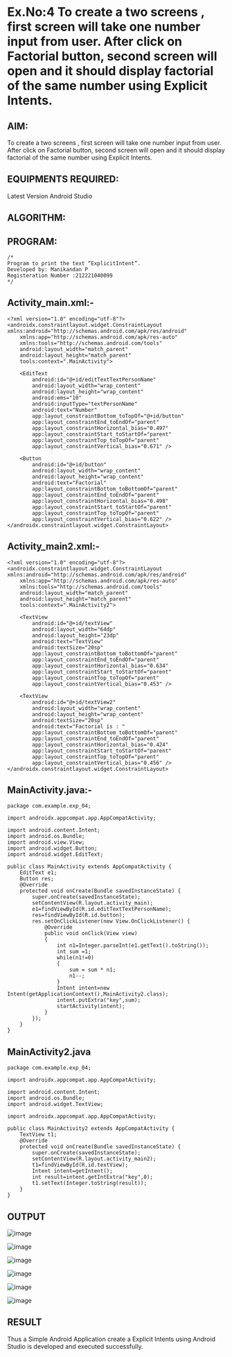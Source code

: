 # Ex.No:4 To create a two screens , first screen will take one number input from user. After click on Factorial button, second screen will open and it should display factorial of the same number using Explicit Intents.


## AIM:

To create a two screens , first screen will take one number input from user. After click on Factorial button, second screen will open and it should display factorial of the same number using Explicit Intents.


## EQUIPMENTS REQUIRED:

Latest Version Android Studio

## ALGORITHM:



## PROGRAM:
```
/*
Program to print the text “ExplicitIntent”.
Developed by: Manikandan P
Registeration Number :212221040099
*/
```
## Activity_main.xml:-
```
<?xml version="1.0" encoding="utf-8"?>
<androidx.constraintlayout.widget.ConstraintLayout xmlns:android="http://schemas.android.com/apk/res/android"
    xmlns:app="http://schemas.android.com/apk/res-auto"
    xmlns:tools="http://schemas.android.com/tools"
    android:layout_width="match_parent"
    android:layout_height="match_parent"
    tools:context=".MainActivity">

    <EditText
        android:id="@+id/editTextTextPersonName"
        android:layout_width="wrap_content"
        android:layout_height="wrap_content"
        android:ems="10"
        android:inputType="textPersonName"
        android:text="Number"
        app:layout_constraintBottom_toTopOf="@+id/button"
        app:layout_constraintEnd_toEndOf="parent"
        app:layout_constraintHorizontal_bias="0.497"
        app:layout_constraintStart_toStartOf="parent"
        app:layout_constraintTop_toTopOf="parent"
        app:layout_constraintVertical_bias="0.671" />

    <Button
        android:id="@+id/button"
        android:layout_width="wrap_content"
        android:layout_height="wrap_content"
        android:text="Factorial"
        app:layout_constraintBottom_toBottomOf="parent"
        app:layout_constraintEnd_toEndOf="parent"
        app:layout_constraintHorizontal_bias="0.498"
        app:layout_constraintStart_toStartOf="parent"
        app:layout_constraintTop_toTopOf="parent"
        app:layout_constraintVertical_bias="0.622" />
</androidx.constraintlayout.widget.ConstraintLayout>
```
## Activity_main2.xml:-
```
<?xml version="1.0" encoding="utf-8"?>
<androidx.constraintlayout.widget.ConstraintLayout xmlns:android="http://schemas.android.com/apk/res/android"
    xmlns:app="http://schemas.android.com/apk/res-auto"
    xmlns:tools="http://schemas.android.com/tools"
    android:layout_width="match_parent"
    android:layout_height="match_parent"
    tools:context=".MainActivity2">

    <TextView
        android:id="@+id/textView"
        android:layout_width="64dp"
        android:layout_height="23dp"
        android:text="TextView"
        android:textSize="20sp"
        app:layout_constraintBottom_toBottomOf="parent"
        app:layout_constraintEnd_toEndOf="parent"
        app:layout_constraintHorizontal_bias="0.634"
        app:layout_constraintStart_toStartOf="parent"
        app:layout_constraintTop_toTopOf="parent"
        app:layout_constraintVertical_bias="0.453" />

    <TextView
        android:id="@+id/textView2"
        android:layout_width="wrap_content"
        android:layout_height="wrap_content"
        android:textSize="20sp"
        android:text="Factorial is : "
        app:layout_constraintBottom_toBottomOf="parent"
        app:layout_constraintEnd_toEndOf="parent"
        app:layout_constraintHorizontal_bias="0.424"
        app:layout_constraintStart_toStartOf="parent"
        app:layout_constraintTop_toTopOf="parent"
        app:layout_constraintVertical_bias="0.456" />
</androidx.constraintlayout.widget.ConstraintLayout>
```
## MainActivity.java:-
```
package com.example.exp_04;

import androidx.appcompat.app.AppCompatActivity;

import android.content.Intent;
import android.os.Bundle;
import android.view.View;
import android.widget.Button;
import android.widget.EditText;

public class MainActivity extends AppCompatActivity {
    EditText e1;
    Button res;
    @Override
    protected void onCreate(Bundle savedInstanceState) {
        super.onCreate(savedInstanceState);
        setContentView(R.layout.activity_main);
        e1=findViewById(R.id.editTextTextPersonName);
        res=findViewById(R.id.button);
        res.setOnClickListener(new View.OnClickListener() {
            @Override
            public void onClick(View view)
            {
                int n1=Integer.parseInt(e1.getText().toString());
                int sum =1;
                while(n1!=0)
                {
                    sum = sum * n1;
                    n1--;
                }
                Intent intent=new Intent(getApplicationContext(),MainActivity2.class);
                intent.putExtra("key",sum);
                startActivity(intent);
            }
        });
    }
}
```
## MainActivity2.java
```
package com.example.exp_04;

import androidx.appcompat.app.AppCompatActivity;

import android.content.Intent;
import android.os.Bundle;
import android.widget.TextView;

import androidx.appcompat.app.AppCompatActivity;

public class MainActivity2 extends AppCompatActivity {
    TextView t1;
    @Override
    protected void onCreate(Bundle savedInstanceState) {
        super.onCreate(savedInstanceState);
        setContentView(R.layout.activity_main2);
        t1=findViewById(R.id.textView);
        Intent intent=getIntent();
        int result=intent.getIntExtra("key",0);
        t1.setText(Integer.toString(result));
    }
}
```
## OUTPUT
![image](https://github.com/ManiKandan228/Mobile-Application-Development/assets/119160414/5d70b90a-7b8f-4ea4-bf94-52d58abf659d)

![image](https://github.com/ManiKandan228/Mobile-Application-Development/assets/119160414/3f4a903f-b20a-47c3-8224-0ec5c19cd8a5)

![image](https://github.com/ManiKandan228/Mobile-Application-Development/assets/119160414/bb9ddded-5983-4990-a8fa-b32814ea60c4)

![image](https://github.com/ManiKandan228/Mobile-Application-Development/assets/119160414/0115499a-ba9e-4d39-beb5-f5d7aad68870)

![image](https://github.com/ManiKandan228/Mobile-Application-Development/assets/119160414/d5d25ab0-8f63-4a4c-9dbb-230c849978b7)

![image](https://github.com/ManiKandan228/Mobile-Application-Development/assets/119160414/c27c1944-cafe-432f-ae9b-ed0b3e54aebc)

## RESULT
Thus a Simple Android Application create a Explicit Intents using Android Studio is developed and executed successfully.


